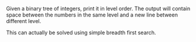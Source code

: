 Given a binary tree of integers, print it in level order. The output will contain space between the numbers in the same level and a new line between different level. 

This can actually be solved using simple breadth first search. 

